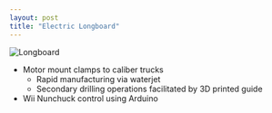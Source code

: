 ```yaml
---
layout: post
title: "Electric Longboard"
---
```

![Longboard]({{site.url}}/assets/portfolio/el_prototype.jpg "Electric longboard")

* Motor mount clamps to caliber trucks
  - Rapid manufacturing via waterjet
  - Secondary drilling operations facilitated by 3D printed guide
* Wii Nunchuck control using Arduino

